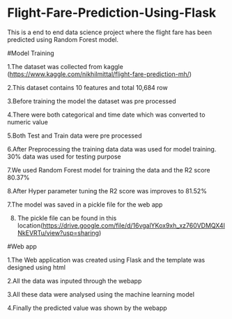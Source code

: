 # Flight-Fare-Prediction-Using-Flask
This is a end to end data science project where the flight fare has been predicted using Random Forest model.

#Model Training


1.The dataset was collected from kaggle (https://www.kaggle.com/nikhilmittal/flight-fare-prediction-mh/) 

2.This dataset contains 10 features and total 10,684 row

3.Before training the model the dataset was pre processed

4.There were both categorical and time date which was converted to numeric value

5.Both Test and Train data were pre processed

6.After Preprocessing the training data data was used for model training. 30% data was used for testing purpose

7.We used Random Forest model for training the data and the R2 score 80.37%

8.After Hyper parameter tuning the R2 score was improves to 81.52%

7.The model was saved in a pickle file for the web app

8. The pickle file can be found in this location(https://drive.google.com/file/d/16vgalYKox9xh_xz760VDMQX4INkEVRTu/view?usp=sharing)



#Web app



1.The Web application was created using Flask and the template was designed using html

2.All the data was inputed through the webapp

3.All these data were analysed using the machine learning model

4.Finally the predicted value was shown by the webapp
